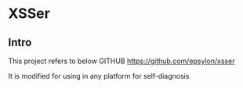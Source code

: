 # XSSer

## Intro
This project refers to below GITHUB
https://github.com/epsylon/xsser

It is modified for using in any platform for self-diagnosis